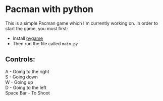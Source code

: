 # Pacman with python

This is a simple Pacman game which I'm currently working on. In order to start the game, you must first:
 - Install [pygame](https://pypi.org/project/pygame/)
 - Then run the file called `main.py`

## Controls:
A - Going to the right <br>
S - Going down <br>
W - Going up <br>
D - Going to the left <br>
Space Bar - To Shoot
<!--
Feel free to raise [new issues](https://github.com/JagTheFriend/Pacman/issues), and/or <br> create [pull requests](https://github.com/JagTheFriend/Pacman/pulls) if you are able to find more bugs or <br> fix the existing ones
i don't need that for now ^^^
-->
